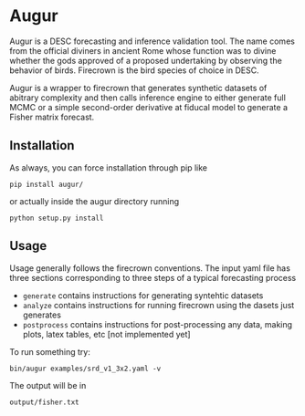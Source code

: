 # Augur

Augur is a DESC forecasting and inference validation tool. The name comes from the official diviners in ancient Rome whose function was to divine whether the gods approved of a proposed undertaking by observing the behavior of birds. Firecrown is the bird species of choice in DESC.

Augur is a wrapper to firecrown that generates synthetic datasets of abitrary complexity and then calls inference engine to either generate full MCMC or a simple second-order derivative at fiducal model to generate a Fisher matrix forecast.

## Installation

As always, you can force installation through pip like

```pip install augur/```

or actually inside the augur directory running

```python setup.py install```

## Usage

Usage generally follows the firecrown conventions. The input yaml file has three sections corresponding to three steps of a typical forecasting process
 * `generate` contains instructions for generating syntehtic datasets
 * `analyze` contains instructions for running firecrown using the dasets just generates
 * `postprocess` contains instructions for post-processing any data, making plots, latex tables, etc [not implemented yet]
 
 To run something try:
 ```
 bin/augur examples/srd_v1_3x2.yaml -v
 ```
 
 The output will be in
  ```
 output/fisher.txt
 ```